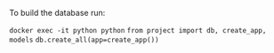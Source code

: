 To build the database run:

`docker exec -it python python`
`from project import db, create_app, models`
`db.create_all(app=create_app())`
